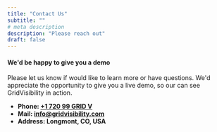 ```yaml
---
title: "Contact Us"
subtitle: ""
# meta description
description: "Please reach out"
draft: false
---
```


#### We'd be happy to give you a demo

Please let us know if would like to learn more or have questions. We'd appreciate the opportunity to give you a live demo, so our can see GridVisibility in action.

- **Phone: [+1 720 99 GRID V](tel:+17209947438)**
- **Mail: [info@gridvisibility.com](mailto:info@gridvisibility.com?Subject=Website%20Inquiry)**
- **Address: Longmont, CO, USA**
